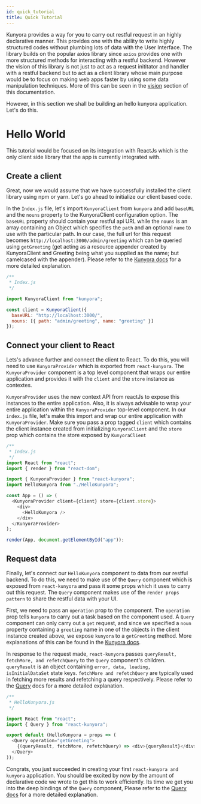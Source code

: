 ```yaml
---
id: quick_tutorial
title: Quick Tutorial
---
```


Kunyora provides a way for you to carry out restful request in an highly declarative manner. This provides one with the ability to write highly structured codes without plumbing lots of data with the User Interface. The library builds on the popular axios library since `axios` provides one with more structured methods for interacting with a restful backend. However the vision of this library is not just to act as a request inititator and handler with a restful backend but to act as a client library whose main purpose would be to focus on making web apps faster by using some data manipulation techniques. More of this can be seen in the [vision](vision.md) section of this documentation.

However, in this section we shall be building an hello kunyora application. Let's do this.

# Hello World

This tutorial would be focused on its integration with ReactJs which is the only client side library that the app is currently integrated with.

## Create a client

Great, now we would assume that we have successfully installed the client library using npm or yarn. Let's go ahead to initialize our client based code.

In the `Index.js` file, let's import `KunyoraClient` from `kunyora` and add `baseURL` and the `nouns` property to the KunyoraClient configuration option. The `baseURL` property should contain your restful api URL while the `nouns` is an array containing an Object which specifies the `path` and an optional `name` to use with the particular path. In our case, the full url for this request becomes `http://localhost:3000/admin/greeting` which can be queried using `getGreeting` (get acting as a resource appender created by KunyoraClient and Greeting being what you supplied as the name; but camelcased with the appender). Please refer to the [Kunyora docs](kunyora_tutorial.md) for a more detailed explanation.

```javascript
/**
 * Index.js
 */

import KunyoraClient from "kunyora";

const client = KunyoraClient({
  baseURL: "http://localhost:3000/",
  nouns: [{ path: "admin/greeting", name: "greeting" }]
});
```

## Connect your client to React

Lets's advance further and connect the client to React. To do this, you will need to use `KunyoraProvider` which is exported from `react-kunyora`. The `KunyoraProvider` component is a top level component that wraps our entire application and provides it with the `client` and the `store` instance as contextes.

`KunyoraProvider` uses the new context API from reactJs to expose this instances to the entire application. Also, it is always advisable to wrap your entire application within the `KunyoraProvider` top-level component. In our `index.js` file, let's make this import and wrap our entire application with `KunyoraProvider`. Make sure you pass a prop tagged `client` which contains the client instance created from initializing `KunyoraClient` and the `store` prop which contains the store exposed by `KunyoraClient`

```javascript
/**
 * Index.js
 */
import React from "react";
import { render } from "react-dom";

import { KunyoraProvider } from "react-kunyora";
import HelloKunyora from "./HelloKunyora";

const App = () => (
  <KunyoraProvider client={client} store={client.store}>
    <div>
      <HelloKunyora />
    </div>
  </KunyoraProvider>
);

render(App, document.getElementById("app"));
```

## Request data

Finally, let's connect our `HelloKunyora` component to data from our restful backend. To do this, we need to make use of the `Query` component which is exposed from `react-kunyora` and pass it some props which it uses to carry out this request. The `Query` component makes use of the `render props pattern` to share the restful data with your UI.

First, we need to pass an `operation` prop to the component. The `operation` prop tells `kunyora` to carry out a task based on the component used. A `Query` component can only carry out a `get` request, and since we specified a `noun` property containing a `greeting` name in one of the objects in the client instance created above, we expose `kunyora` to a `getGreeting` method. More explanations of this can be found in the [Kunyora docs](kunyora_tutorial.md).

In response to the request made, `react-kunyora` passes `queryResult, fetchMore, and refetchQuery` to the `Query` component's children. `queryResult` is an object containing `error, data, loading, isInitialDataSet` state keys. `fetchMore and refetchQuery` are typically used in fetching more results and refetching a query respectively. Please refer to the [Query](query_component.md) docs for a more detailed explanation.

```javascript
/**
 * HelloKunyora.js
 */

import React from "react";
import { Query } from "react-kunyora";

export default (HelloKunyora = props => (
  <Query operation="getGreeting">
    {(queryResult, fetchMore, refetchQuery) => <div>{queryResult}</div>}
  </Query>
));
```

Congrats, you just succeeded in creating your first `react-kunyora and kunyora` application. You should be excited by now by the amount of declarative code we wrote to get this to work efficiently. Its time we get you into the deep bindings of the `Query` component, Please refer to the [Query docs](query_component.md) for a more detailed explanation.
